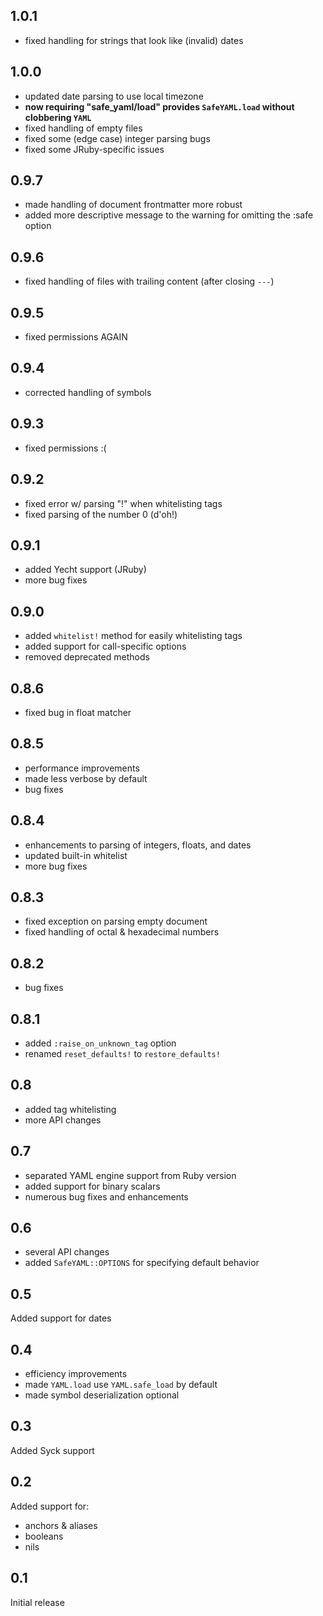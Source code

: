 1.0.1
-----

- fixed handling for strings that look like (invalid) dates

1.0.0
-----

- updated date parsing to use local timezone
- **now requiring "safe_yaml/load" provides `SafeYAML.load` without clobbering `YAML`**
- fixed handling of empty files
- fixed some (edge case) integer parsing bugs
- fixed some JRuby-specific issues

0.9.7
-----

- made handling of document frontmatter more robust
- added more descriptive message to the warning for omitting the :safe option

0.9.6
-----

- fixed handling of files with trailing content (after closing `---`)

0.9.5
-----

- fixed permissions AGAIN

0.9.4
-----

- corrected handling of symbols

0.9.3
-----

- fixed permissions :(

0.9.2
-----

- fixed error w/ parsing "!" when whitelisting tags
- fixed parsing of the number 0 (d'oh!)

0.9.1
-----

- added Yecht support (JRuby)
- more bug fixes

0.9.0
-----

- added `whitelist!` method for easily whitelisting tags
- added support for call-specific options
- removed deprecated methods

0.8.6
-----

- fixed bug in float matcher

0.8.5
-----

- performance improvements
- made less verbose by default
- bug fixes

0.8.4
-----

- enhancements to parsing of integers, floats, and dates
- updated built-in whitelist
- more bug fixes

0.8.3
-----

- fixed exception on parsing empty document
- fixed handling of octal & hexadecimal numbers

0.8.2
-----

- bug fixes

0.8.1
-----

- added `:raise_on_unknown_tag` option
- renamed `reset_defaults!` to `restore_defaults!`

0.8
---

- added tag whitelisting
- more API changes

0.7
---

- separated YAML engine support from Ruby version
- added support for binary scalars
- numerous bug fixes and enhancements

0.6
---

- several API changes
- added `SafeYAML::OPTIONS` for specifying default behavior

0.5
---

Added support for dates

0.4
---

- efficiency improvements
- made `YAML.load` use `YAML.safe_load` by default
- made symbol deserialization optional

0.3
---

Added Syck support

0.2
---

Added support for:

- anchors & aliases
- booleans
- nils

0.1
---

Initial release